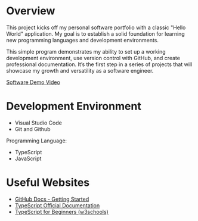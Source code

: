 # Overview

This project kicks off my personal software portfolio with a classic "Hello World" application. My goal is to establish a solid foundation for learning new programming languages and development environments.

This simple program demonstrates my ability to set up a working development environment, use version control with GitHub, and create professional documentation. It’s the first step in a series of projects that will showcase my growth and versatility as a software engineer.

[Software Demo Video](https://youtu.be/xsJahQeXE_Q)

# Development Environment

- Visual Studio Code
- Git and Github

Programming Language:
- TypeScript
- JavaScript

# Useful Websites

* [GitHub Docs - Getting Started](https://docs.github.com/en/get-started)
* [TypeScript Official Documentation](https://www.typescriptlang.org/docs/)
* [TypeScript for Beginners (w3schools)](https://www.w3schools.com/typescript/)
